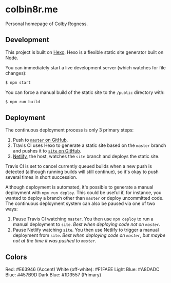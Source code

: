 # colbin8r.me

Personal homepage of Colby Rogness.

## Development

This project is built on [Hexo](https://hexo.io/). Hexo is a flexible static site generator built on Node.

You can immediately start a live development server (which watches for file changes):
```sh
$ npm start
```

You can force a manual build of the static site to the `/public` directory with:
```sh
$ npm run build
```

## Deployment

The continuous deployment process is only 3 primary steps:

1. Push to [`master` on GitHub](https://github.com/colbin8r/colbin8r/tree/master).
2. Travis CI uses Hexo to generate a static site based on the `master` branch and pushes it to [`site` on GitHub](https://github.com/colbin8r/colbin8r/tree/site).
3. [Netlify](https://www.netlify.com/), the host, watches the `site` branch and deploys the static site.

Travis CI is set to cancel currently queued builds when a new push is detected (although running builds will still continue), so it's okay to push several times in short succession.

Although deployment is automated, it's possible to generate a manual deployment with `npm run deploy`. This could be useful if, for instance, you wanted to deploy a branch other than `master` or deploy uncommitted code. The continuous deployment system can also be paused via one of two ways:

1. Pause Travis CI watching `master`. You then use `npm deploy` to run a manual deployment to `site`. *Best when deploying code not on `master`.*
2. Pause Netlify watching `site`. You then use Netlify to trigger a manual deployment from `site`. *Best when deploying code on `master`, but maybe not at the time it was pushed to `master`.*

## Colors

Red: #E63946 (Accent)
White (off-white): #F1FAEE
Light Blue: #A8DADC
Blue: #457B9D
Dark Blue: #1D3557 (Primary)
